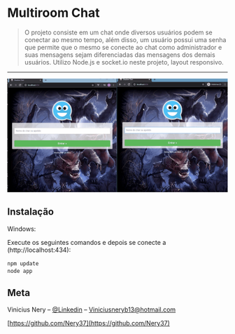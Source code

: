 # Multiroom Chat

> O projeto consiste em um chat onde diversos usuários podem se conectar ao mesmo tempo, além disso, um usuário possui uma senha que permite que o mesmo se conecte ao chat como administrador e suas mensagens sejam diferenciadas das mensagens dos demais usuários. Utilizo Node.js e socket.io neste projeto, layout responsivo. 
<hr>
<img src="amostragem3.gif" />

## Instalação

Windows:

Execute os seguintes comandos e depois se conecte a (http://localhost:434):

```sh
npm update
node app
```

## Meta

Vinicius Nery – [@Linkedin](https://www.linkedin.com/in/marcos-nery-a3012/) – Viniciusneryb13@hotmail.com

[https://github.com/Nery37](https://github.com/Nery37)
